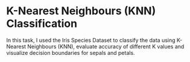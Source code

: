 # K-Nearest Neighbours (KNN) Classification
In this task, I used the Iris Species Dataset to classify the data using K-Nearest Neighbours (KNN), evaluate accuracy of different K values and visualize decision boundaries for sepals and petals.
